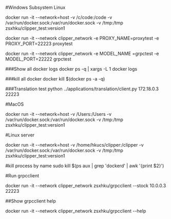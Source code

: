 #Windows Subsystem Linux

docker run -it --network=host -v /c/code:/code -v /var/run/docker.sock:/var/run/docker.sock -v /tmp:/tmp zsxhku/clipper_test:version1

docker run -it --network clipper_network -e PROXY_NAME=proxytest -e PROXY_PORT=22223 proxytest


docker run -it --network clipper_network -e MODEL_NAME =grpctest -e MODEL_PORT=22222 grpctest

###Show all docker logs 
docker ps -q | xargs -L 1 docker logs


###kill all docker 
docker kill $(docker ps -a -q)


###Translation test
python ../applications/translation/client.py 172.18.0.3 22223


#MacOS

docker run -it --network=host -v /Users:/Users -v /var/run/docker.sock:/var/run/docker.sock -v /tmp:/tmp zsxhku/clipper_test:version1


#Linux server

docker run -it --network=host -v /home/hkucs/clipper:/clipper -v /var/run/docker.sock:/var/run/docker.sock -v /tmp:/tmp zsxhku/clipper_test:version1

#kill process by name
sudo kill $(ps aux | grep 'dockerd' | awk '{print $2}')

#Run grpcclient 

docker run -it --network clipper_network zsxhku/grpcclient --stock 10.0.0.3 22223


##Show grpcclient help

docker run -it --network clipper_network zsxhku/grpcclient --help
 



         